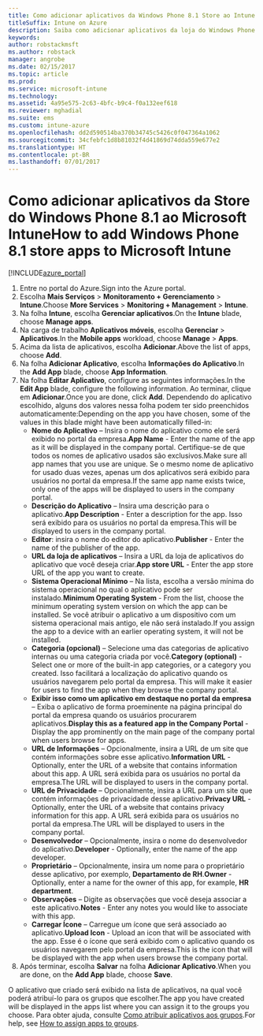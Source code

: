 ```yaml
---
title: Como adicionar aplicativos da Windows Phone 8.1 Store ao Intune
titleSuffix: Intune on Azure
description: Saiba como adicionar aplicativos da loja do Windows Phone 8.1 ao Intune.
keywords: 
author: robstackmsft
ms.author: robstack
manager: angrobe
ms.date: 02/15/2017
ms.topic: article
ms.prod: 
ms.service: microsoft-intune
ms.technology: 
ms.assetid: 4a95e575-2c63-4bfc-b9c4-f0a132eef618
ms.reviewer: mghadial
ms.suite: ems
ms.custom: intune-azure
ms.openlocfilehash: dd2d590514ba370b34745c5426c0f047364a1062
ms.sourcegitcommit: 34cfebfc1d8b81032f4d41869d74dda559e677e2
ms.translationtype: HT
ms.contentlocale: pt-BR
ms.lasthandoff: 07/01/2017
---
```

# <span data-ttu-id="380e1-103">Como adicionar aplicativos da Store do Windows Phone 8.1 ao Microsoft Intune</span><span class="sxs-lookup"><span data-stu-id="380e1-103">How to add Windows Phone 8.1 store apps to Microsoft Intune</span></span>
<a id="how-to-add-windows-phone-81-store-apps-to-microsoft-intune" class="xliff"></a>

[!INCLUDE[azure_portal](./includes/azure_portal.md)]


1. <span data-ttu-id="380e1-104">Entre no portal do Azure.</span><span class="sxs-lookup"><span data-stu-id="380e1-104">Sign into the Azure portal.</span></span>
2. <span data-ttu-id="380e1-105">Escolha **Mais Serviços** > **Monitoramento + Gerenciamento** > **Intune**.</span><span class="sxs-lookup"><span data-stu-id="380e1-105">Choose **More Services** > **Monitoring + Management** > **Intune**.</span></span>
3. <span data-ttu-id="380e1-106">Na folha **Intune**, escolha **Gerenciar aplicativos**.</span><span class="sxs-lookup"><span data-stu-id="380e1-106">On the **Intune** blade, choose **Manage apps**.</span></span>
4. <span data-ttu-id="380e1-107">Na carga de trabalho **Aplicativos móveis**, escolha **Gerenciar** > **Aplicativos**.</span><span class="sxs-lookup"><span data-stu-id="380e1-107">In the **Mobile apps** workload, choose **Manage** > **Apps**.</span></span>
5. <span data-ttu-id="380e1-108">Acima da lista de aplicativos, escolha **Adicionar**.</span><span class="sxs-lookup"><span data-stu-id="380e1-108">Above the list of apps, choose **Add**.</span></span>
6. <span data-ttu-id="380e1-109">Na folha **Adicionar Aplicativo**, escolha **Informações do Aplicativo**.</span><span class="sxs-lookup"><span data-stu-id="380e1-109">In the **Add App** blade, choose **App Information**.</span></span>
7. <span data-ttu-id="380e1-110">Na folha **Editar Aplicativo**, configure as seguintes informações.</span><span class="sxs-lookup"><span data-stu-id="380e1-110">In the **Edit App** blade, configure the following information.</span></span> <span data-ttu-id="380e1-111">Ao terminar, clique em **Adicionar**.</span><span class="sxs-lookup"><span data-stu-id="380e1-111">Once you are done, click **Add**.</span></span> <span data-ttu-id="380e1-112">Dependendo do aplicativo escolhido, alguns dos valores nessa folha podem ter sido preenchidos automaticamente:</span><span class="sxs-lookup"><span data-stu-id="380e1-112">Depending on the app you have chosen, some of the values in this blade might have been automatically filled-in:</span></span>
    - <span data-ttu-id="380e1-113">**Nome do Aplicativo** – Insira o nome do aplicativo como ele será exibido no portal da empresa.</span><span class="sxs-lookup"><span data-stu-id="380e1-113">**App Name** - Enter the name of the app as it will be displayed in the company portal.</span></span> <span data-ttu-id="380e1-114">Certifique-se de que todos os nomes de aplicativo usados são exclusivos.</span><span class="sxs-lookup"><span data-stu-id="380e1-114">Make sure all app names that you use are unique.</span></span> <span data-ttu-id="380e1-115">Se o mesmo nome de aplicativo for usado duas vezes, apenas um dos aplicativos será exibido para usuários no portal da empresa.</span><span class="sxs-lookup"><span data-stu-id="380e1-115">If the same app name exists twice, only one of the apps will be displayed to users in the company portal.</span></span>
    - <span data-ttu-id="380e1-116">**Descrição do Aplicativo** – Insira uma descrição para o aplicativo.</span><span class="sxs-lookup"><span data-stu-id="380e1-116">**App Description** - Enter a description for the app.</span></span> <span data-ttu-id="380e1-117">Isso será exibido para os usuários no portal da empresa.</span><span class="sxs-lookup"><span data-stu-id="380e1-117">This will be displayed to users in the company portal.</span></span>
    - <span data-ttu-id="380e1-118">**Editor**: insira o nome do editor do aplicativo.</span><span class="sxs-lookup"><span data-stu-id="380e1-118">**Publisher** - Enter the name of the publisher of the app.</span></span>
    - <span data-ttu-id="380e1-119">**URL da loja de aplicativos** – Insira a URL da loja de aplicativos do aplicativo que você deseja criar.</span><span class="sxs-lookup"><span data-stu-id="380e1-119">**App store URL** - Enter the app store URL of the app you want to create.</span></span>
    - <span data-ttu-id="380e1-120">**Sistema Operacional Mínimo** – Na lista, escolha a versão mínima do sistema operacional no qual o aplicativo pode ser instalado.</span><span class="sxs-lookup"><span data-stu-id="380e1-120">**Minimum Operating System** - From the list, choose the minimum operating system version on which the app can be installed.</span></span> <span data-ttu-id="380e1-121">Se você atribuir o aplicativo a um dispositivo com um sistema operacional mais antigo, ele não será instalado.</span><span class="sxs-lookup"><span data-stu-id="380e1-121">If you assign the app to a device with an earlier operating system, it will not be installed.</span></span>
    - <span data-ttu-id="380e1-122">**Categoria (opcional)** – Selecione uma das categorias de aplicativo internas ou uma categoria criada por você.</span><span class="sxs-lookup"><span data-stu-id="380e1-122">**Category (optional)** - Select one or more of the built-in app categories, or a category you created.</span></span> <span data-ttu-id="380e1-123">Isso facilitará a localização do aplicativo quando os usuários navegarem pelo portal da empresa.
</span><span class="sxs-lookup"><span data-stu-id="380e1-123">This will make it easier for users to find the app when they browse the company portal.</span></span>
    - <span data-ttu-id="380e1-124">**Exibir isso como um aplicativo em destaque no portal da empresa** – Exiba o aplicativo de forma proeminente na página principal do portal da empresa quando os usuários procurarem aplicativos.</span><span class="sxs-lookup"><span data-stu-id="380e1-124">**Display this as a featured app in the Company Portal** - Display the app prominently on the main page of the company portal when users browse for apps.</span></span>
    - <span data-ttu-id="380e1-125">**URL de Informações** – Opcionalmente, insira a URL de um site que contém informações sobre esse aplicativo.</span><span class="sxs-lookup"><span data-stu-id="380e1-125">**Information URL** - Optionally, enter the URL of a website that contains information about this app.</span></span> <span data-ttu-id="380e1-126">A URL será exibida para os usuários no portal da empresa.</span><span class="sxs-lookup"><span data-stu-id="380e1-126">The URL will be displayed to users in the company portal.</span></span>
    - <span data-ttu-id="380e1-127">**URL de Privacidade** – Opcionalmente, insira a URL para um site que contém informações de privacidade desse aplicativo.</span><span class="sxs-lookup"><span data-stu-id="380e1-127">**Privacy URL** - Optionally, enter the URL of a website that contains privacy information for this app.</span></span> <span data-ttu-id="380e1-128">A URL será exibida para os usuários no portal da empresa.</span><span class="sxs-lookup"><span data-stu-id="380e1-128">The URL will be displayed to users in the company portal.</span></span>
    - <span data-ttu-id="380e1-129">**Desenvolvedor** – Opcionalmente, insira o nome do desenvolvedor do aplicativo.</span><span class="sxs-lookup"><span data-stu-id="380e1-129">**Developer** - Optionally, enter the name of the app developer.</span></span>
    - <span data-ttu-id="380e1-130">**Proprietário** – Opcionalmente, insira um nome para o proprietário desse aplicativo, por exemplo, **Departamento de RH**.</span><span class="sxs-lookup"><span data-stu-id="380e1-130">**Owner** - Optionally, enter a name for the owner of this app, for example, **HR department**.</span></span>
    - <span data-ttu-id="380e1-131">**Observações** – Digite as observações que você deseja associar a este aplicativo.</span><span class="sxs-lookup"><span data-stu-id="380e1-131">**Notes** - Enter any notes you would like to associate with this app.</span></span>
    - <span data-ttu-id="380e1-132">**Carregar Ícone** – Carregue um ícone que será associado ao aplicativo.</span><span class="sxs-lookup"><span data-stu-id="380e1-132">**Upload Icon** - Upload an icon that will be associated with the app.</span></span> <span data-ttu-id="380e1-133">Esse é o ícone que será exibido com o aplicativo quando os usuários navegarem pelo portal da empresa.</span><span class="sxs-lookup"><span data-stu-id="380e1-133">This is the icon that will be displayed with the app when users browse the company portal.</span></span>
8. <span data-ttu-id="380e1-134">Após terminar, escolha **Salvar** na folha **Adicionar Aplicativo**.</span><span class="sxs-lookup"><span data-stu-id="380e1-134">When you are done, on the **Add App** blade, choose **Save**.</span></span>

<span data-ttu-id="380e1-135">O aplicativo que criado será exibido na lista de aplicativos, na qual você poderá atribuí-lo para os grupos que escolher.</span><span class="sxs-lookup"><span data-stu-id="380e1-135">The app you have created will be displayed in the apps list where you can assign it to the groups you choose.</span></span> <span data-ttu-id="380e1-136">Para obter ajuda, consulte [Como atribuir aplicativos aos grupos](apps-deploy.md).</span><span class="sxs-lookup"><span data-stu-id="380e1-136">For help, see [How to assign apps to groups](apps-deploy.md).</span></span>